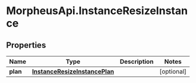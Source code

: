 # MorpheusApi.InstanceResizeInstance

## Properties

Name | Type | Description | Notes
------------ | ------------- | ------------- | -------------
**plan** | [**InstanceResizeInstancePlan**](InstanceResizeInstancePlan.md) |  | [optional] 


